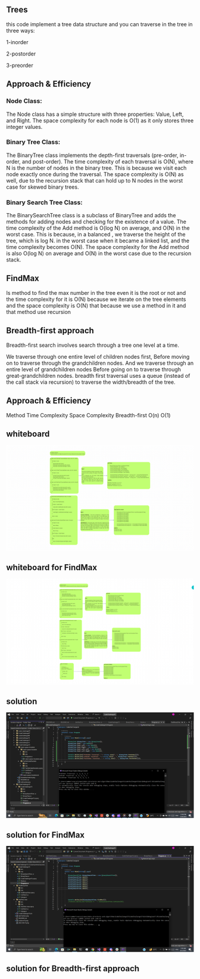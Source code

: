 ## Trees 
this code implement a tree data structure and you can traverse in the tree in three ways:

1-inorder 

2-postorder 

3-preorder

 ## Approach & Efficiency

### Node Class:

The Node class has a simple structure with three properties: Value, Left, and Right. The space complexity for each node is O(1) as it only stores three integer values.

### Binary Tree Class:
The BinaryTree class implements the depth-first traversals 
(pre-order, in-order, and post-order). The time complexity of each traversal is O(N),
where N is the number of nodes in the binary tree. 
This is because we visit each node exactly once during the traversal.
The space complexity is O(N) as well, due to the recursion stack that can hold up to N nodes in the worst case for skewed binary trees.

### Binary Search Tree Class:
The BinarySearchTree class is a subclass of BinaryTree and adds the methods for adding nodes
and checking for the existence of a value. The time complexity of the Add method is O(log N)
on average, and O(N) in the worst case. This is because, in a balanced , 
we traverse the height of the tree, which is log N.
in the worst case when it became a linked list, 
and the time complexity becomes O(N).
The space complexity for the Add method is also O(log N) 
on average and O(N) in the worst case due to the recursion stack.

## FindMax
Is method to find the max number in the tree even it is the root or not and the time complexity for it is O(N) because we iterate on the tree elements
and the space complexity is O(N) that because we use a method in it and that method use recursion

## Breadth-first approach

Breadth-first search involves search through a tree one level at a time.

We traverse through one entire level of children nodes first,
Before moving on to traverse through the grandchildren nodes.
And we traverse through an entire level of grandchildren nodes
Before going on to traverse through great-grandchildren nodes.
breadth first traversal uses a queue (instead of the call stack via recursion) to traverse the width/breadth of the tree.

## Approach & Efficiency
Method	Time Complexity	Space Complexity
Breadth-first	O(n)	O(1)

## whiteboard
![](./lab15wh(2).png)


## whiteboard for FindMax

![](./whFindMax.png)




## solution

![](./solution15.png)


## solution for FindMax

![](./FindMax.png)

## solution for Breadth-first approach



